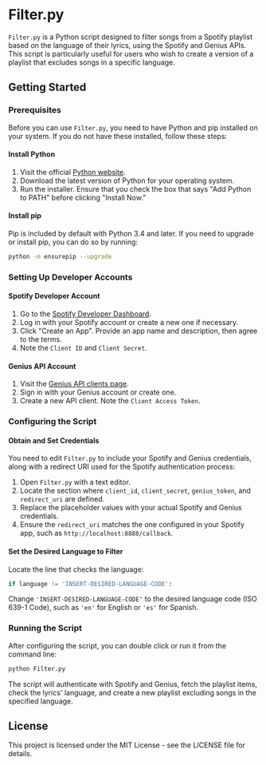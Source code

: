 # Filter.py

`Filter.py` is a Python script designed to filter songs from a Spotify playlist based on the language of their lyrics, using the Spotify and Genius APIs. This script is particularly useful for users who wish to create a version of a playlist that excludes songs in a specific language.

## Getting Started

### Prerequisites

Before you can use `Filter.py`, you need to have Python and pip installed on your system. If you do not have these installed, follow these steps:

#### Install Python
1. Visit the official [Python website](https://www.python.org/downloads/).
2. Download the latest version of Python for your operating system.
3. Run the installer. Ensure that you check the box that says "Add Python to PATH" before clicking "Install Now."

#### Install pip
Pip is included by default with Python 3.4 and later. If you need to upgrade or install pip, you can do so by running:
```bash
python -m ensurepip --upgrade
```

### Setting Up Developer Accounts

#### Spotify Developer Account
1. Go to the [Spotify Developer Dashboard](https://developer.spotify.com/dashboard/).
2. Log in with your Spotify account or create a new one if necessary.
3. Click "Create an App". Provide an app name and description, then agree to the terms.
4. Note the `Client ID` and `Client Secret`.

#### Genius API Account
1. Visit the [Genius API clients page](https://genius.com/api-clients).
2. Sign in with your Genius account or create one.
3. Create a new API client. Note the `Client Access Token`.

### Configuring the Script

#### Obtain and Set Credentials
You need to edit `Filter.py` to include your Spotify and Genius credentials, along with a redirect URI used for the Spotify authentication process:

1. Open `Filter.py` with a text editor.
2. Locate the section where `client_id`, `client_secret`, `genius_token`, and `redirect_uri` are defined.
3. Replace the placeholder values with your actual Spotify and Genius credentials.
4. Ensure the `redirect_uri` matches the one configured in your Spotify app, such as `http://localhost:8888/callback`.

#### Set the Desired Language to Filter
Locate the line that checks the language:
```python
if language != 'INSERT-DESIRED-LANGUAGE-CODE':
```
Change `'INSERT-DESIRED-LANGUAGE-CODE'` to the desired language code (ISO 639-1 Code), such as `'en'` for English or `'es'` for Spanish.

### Running the Script

After configuring the script, you can double click or run it from the command line:
```bash
python Filter.py
```

The script will authenticate with Spotify and Genius, fetch the playlist items, check the lyrics' language, and create a new playlist excluding songs in the specified language.

## License

This project is licensed under the MIT License - see the LICENSE file for details.
